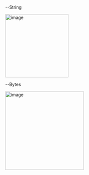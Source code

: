 --String

<img width="202" alt="image" src="https://github.com/jfmunoz997/Gas-Optimization/assets/140084670/65aded1e-32e0-4362-bab8-86bcfda5a576">


--Bytes

<img width="251" alt="image" src="https://github.com/jfmunoz997/Gas-Optimization/assets/140084670/9482ec7c-8da6-44b5-835b-e4d4f413974a">
